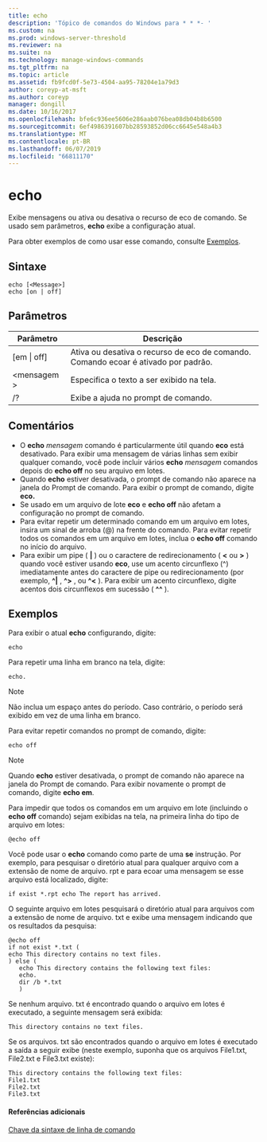 ```yaml
---
title: echo
description: 'Tópico de comandos do Windows para * * *- '
ms.custom: na
ms.prod: windows-server-threshold
ms.reviewer: na
ms.suite: na
ms.technology: manage-windows-commands
ms.tgt_pltfrm: na
ms.topic: article
ms.assetid: fb9fcd0f-5e73-4504-aa95-78204e1a79d3
author: coreyp-at-msft
ms.author: coreyp
manager: dongill
ms.date: 10/16/2017
ms.openlocfilehash: bfe6c936ee5606e286aab076bea08db04b8b6500
ms.sourcegitcommit: 6ef4986391607bb28593852d06cc6645e548a4b3
ms.translationtype: MT
ms.contentlocale: pt-BR
ms.lasthandoff: 06/07/2019
ms.locfileid: "66811170"
---
```

# <a name="echo"></a>echo



Exibe mensagens ou ativa ou desativa o recurso de eco de comando. Se usado sem parâmetros, **echo** exibe a configuração atual.

Para obter exemplos de como usar esse comando, consulte [Exemplos](#examples).

## <a name="syntax"></a>Sintaxe

```
echo [<Message>]
echo [on | off]
```

## <a name="parameters"></a>Parâmetros

|Parâmetro|Descrição|
|---------|-----------|
|[em \| off]|Ativa ou desativa o recurso de eco de comando. Comando ecoar é ativado por padrão.|
|\<mensagem >|Especifica o texto a ser exibido na tela.|
|/?|Exibe a ajuda no prompt de comando.|

## <a name="remarks"></a>Comentários

-   O **echo** *mensagem* comando é particularmente útil quando **eco** está desativado. Para exibir uma mensagem de várias linhas sem exibir qualquer comando, você pode incluir vários **echo** *mensagem* comandos depois do **echo off** no seu arquivo em lotes.
-   Quando **echo** estiver desativada, o prompt de comando não aparece na janela do Prompt de comando. Para exibir o prompt de comando, digite **eco.**
-   Se usado em um arquivo de lote **eco** e **echo off** não afetam a configuração no prompt de comando.
-   Para evitar repetir um determinado comando em um arquivo em lotes, insira um sinal de arroba (@) na frente do comando. Para evitar repetir todos os comandos em um arquivo em lotes, inclua o **echo off** comando no início do arquivo.
-   Para exibir um pipe ( **|** ) ou o caractere de redirecionamento ( **<** ou **>** ) quando você estiver usando **eco**, use um acento circunflexo (^) imediatamente antes do caractere de pipe ou redirecionamento (por exemplo, **^|** , **^>** , ou **^<** ). Para exibir um acento circunflexo, digite acentos dois circunflexos em sucessão ( **^^** ).

## <a name="examples"></a>Exemplos

Para exibir o atual **echo** configurando, digite:

```
echo
```

Para repetir uma linha em branco na tela, digite:

```
echo.
```

> [!NOTE]
> Não inclua um espaço antes do período. Caso contrário, o período será exibido em vez de uma linha em branco.

Para evitar repetir comandos no prompt de comando, digite:

```
echo off 
```

> [!NOTE]
> Quando **echo** estiver desativada, o prompt de comando não aparece na janela do Prompt de comando. Para exibir novamente o prompt de comando, digite **echo em**.

Para impedir que todos os comandos em um arquivo em lote (incluindo o **echo off** comando) sejam exibidas na tela, na primeira linha do tipo de arquivo em lotes:

```
@echo off
```

Você pode usar o **echo** comando como parte de uma **se** instrução. Por exemplo, para pesquisar o diretório atual para qualquer arquivo com a extensão de nome de arquivo. rpt e para ecoar uma mensagem se esse arquivo está localizado, digite:

```
if exist *.rpt echo The report has arrived.
```

O seguinte arquivo em lotes pesquisará o diretório atual para arquivos com a extensão de nome de arquivo. txt e exibe uma mensagem indicando que os resultados da pesquisa:

```
@echo off
if not exist *.txt (
echo This directory contains no text files.
) else (
   echo This directory contains the following text files:
   echo.
   dir /b *.txt
   )
```

Se nenhum arquivo. txt é encontrado quando o arquivo em lotes é executado, a seguinte mensagem será exibida:

```
This directory contains no text files.
```

Se os arquivos. txt são encontrados quando o arquivo em lotes é executado a saída a seguir exibe (neste exemplo, suponha que os arquivos File1.txt, File2.txt e File3.txt existe):

```
This directory contains the following text files:
File1.txt
File2.txt
File3.txt
```

#### <a name="additional-references"></a>Referências adicionais

[Chave da sintaxe de linha de comando](command-line-syntax-key.md)

